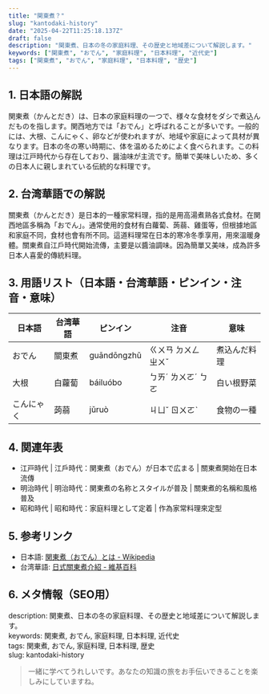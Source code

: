 ```yaml
---
title: "関東煮？"
slug: "kantodaki-history"
date: "2025-04-22T11:25:18.137Z"
draft: false
description: "関東煮、日本の冬の家庭料理、その歴史と地域差について解説します。"
keywords: ["関東煮", "おでん", "家庭料理", "日本料理", "近代史"]
tags: ["関東煮", "おでん", "家庭料理", "日本料理", "歴史"]
---
```


## 1. 日本語の解説
関東煮（かんとだき）は、日本の家庭料理の一つで、様々な食材をダシで煮込んだものを指します。関西地方では「おでん」と呼ばれることが多いです。一般的には、大根、こんにゃく、卵などが使われますが、地域や家庭によって具材が異なります。日本の冬の寒い時期に、体を温めるためによく食べられます。この料理は江戸時代から存在しており、醤油味が主流です。簡単で美味しいため、多くの日本人に親しまれている伝統的な料理です。

## 2. 台湾華語での解説  
關東煮（かんとだき）是日本的一種家常料理，指的是用高湯煮熟各式食材。在関西地區多稱為「おでん」。通常使用的食材有白蘿蔔、蒟蒻、雞蛋等，但根據地區和家庭不同，食材也會有所不同。這道料理常在日本的寒冷冬季享用，用來溫暖身體。關東煮自江戶時代開始流傳，主要是以醬油調味。因為簡單又美味，成為許多日本人喜愛的傳統料理。

## 3. 用語リスト（日本語・台湾華語・ピンイン・注音・意味）

| 日本語   | 台湾華語  | ピンイン    | 注音     | 意味             |
|----------|-----------|------------|----------|------------------|
| おでん   | 關東煮    | guāndōngzhǔ| ㄍㄨㄢ ㄉㄨㄥ ㄓㄨˇ| 煮込んだ料理       |
| 大根     | 白蘿蔔    | báiluóbo   | ㄅㄞˊ ㄌㄨㄛˊ ㄅㄛ | 白い根野菜         |
| こんにゃく| 蒟蒻     | jǔruò      | ㄐㄩˇ ㄖㄨㄛˋ     | 食物の一種         |

## 4. 関連年表

- 江戸時代 | 江戶時代：関東煮（おでん）が日本で広まる | 關東煮開始在日本流傳
- 明治時代 | 明治時代：関東煮の名称とスタイルが普及 | 關東煮的名稱和風格普及
- 昭和時代 | 昭和時代：家庭料理として定着 | 作為家常料理來定型

## 5. 参考リンク  

- 日本語: [関東煮（おでん）とは - Wikipedia](https://ja.wikipedia.org/wiki/おでん)  
- 台湾華語: [日式關東煮介紹 - 維基百科](https://zh.wikipedia.org/wiki/關東煮)

## 6. メタ情報（SEO用）  

description: 関東煮、日本の冬の家庭料理、その歴史と地域差について解説します。  
keywords: 関東煮, おでん, 家庭料理, 日本料理, 近代史  
tags: 関東煮, おでん, 家庭料理, 日本料理, 歴史  
slug: kantodaki-history  

>一緒に学べてうれしいです。あなたの知識の旅をお手伝いできることを楽しみにしていますね。